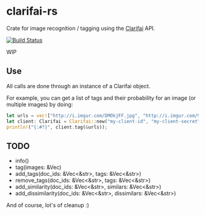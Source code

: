 # clarifai-rs
Crate for image recognition / tagging using the [Clarifai](http://www.clarifai.com/) API.

[![Build Status](https://travis-ci.org/mbStavola/clarifai-rs.svg?branch=master)](https://travis-ci.org/mbStavola/clarifai-rs)

WIP

## Use
All calls are done through an instance of a Clarifai object.

For example, you can get a list of tags and their probability for an image (or multiple images) by doing:

```rust
let urls = vec!["http://i.imgur.com/DMOkjFF.jpg", "http://i.imgur.com/93VdKBI.png", "http://i.imgur.com/rfRu6ct.jpg"];
let client: Clarifai = Clarifai::new("my-client-id", "my-client-secret");
println!("{:#?}", client.tag(&urls));
```

## TODO
 * info()
 * tag(images: &Vec<Path>)
 * add_tags(doc_ids: &Vec<&str>, tags: &Vec<&str>)
 * remove_tags(doc_ids: &Vec<&str>, tags: &Vec<&str>)
 * add_similarity(doc_ids: &Vec<&str>, similars: &Vec<&str>)
 * add_dissimilarity(doc_ids: &Vec<&str>, dissimilars: &Vec<&str>)
 
 And of course, lot's of cleanup :)
